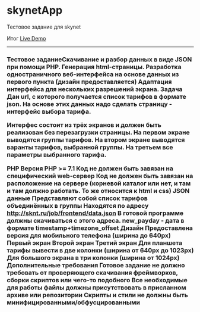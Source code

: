 # skynetApp
Тестовое задание для skynet

Итог
<a href="https://turbofergus.000webhostapp.com/">Live Demo</a>
<hr>
<h3>Тестовое задание</h3)
Задание состоит из трёх частей:

Скачивание и разбор данных в виде JSON при помощи PHP. Генерация html-страницы.
Разработка одностраничного веб-интерфейса на основе данных из первого пункта (дизайн предоставляется)
Адаптация интерфейса для нескольких разрешений экрана.
Задача
Дан url, с которого получается список тарифов в формате json. На основе этих данных надо сделать страницу - интерфейс выбора тарифа.

Интерфес состоит из трёх экранов и должен быть реализован без перезагрузки страницы. На первом экране выводятся группы тарифов. На втором экране выводятся варанты тарифов, выбранной группы. На третьем все параметры выбранного тарифа.

PHP
Версия PHP >= 7.1
Код не должен быть завязан на специфический web-сервер
Код не должен быть завязан на расположение на сервере (корневой каталог или нет, и там и там должно работать. То же относится к html и css)
JSON данные
Представляют собой список тарифов объединённых в группы
Находятся по адресу http://sknt.ru/job/frontend/data.json В готовой программе должны скачиваться с этого адреса.
new_payday - дата в формате timestamp+timezone_offset
Дизайн
Предоставлена версия для мобильного телефона (ширина до 640px)
Первый экран
Второй экран
Третий экран
Для планшета тарифы вывести в две колонки (ширина от 640px до 1023px)
Для большого экрана в три колонки (ширина от 1024px)
Дополнительные требования
Готовое задание не должно требовать от проверяющего скачивания фреймворков, сборки скриптов или чего-то подобного
Все необходимые для работы файлы должны присутствовать в присланном архиве или репозитории
Скрипты и стили не должны быть минифицированными/обфусцированными

